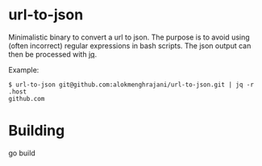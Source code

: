 # url-to-json
Minimalistic binary to convert a url to json. The purpose is to avoid using (often incorrect) regular expressions
in bash scripts. The json output can then be processed with [jq](https://stedolan.github.io/jq/).

Example:
```
$ url-to-json git@github.com:alokmenghrajani/url-to-json.git | jq -r .host
github.com
```

# Building
go build
